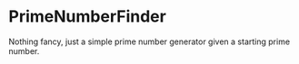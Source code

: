 # PrimeNumberFinder
Nothing fancy, just a simple prime number generator given a starting prime number. 